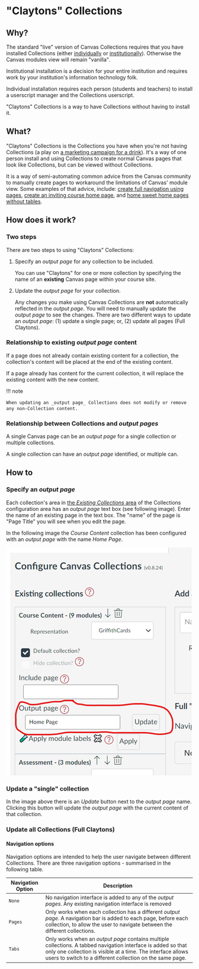 # "Claytons" Collections

## Why?

The standard "live" version of Canvas Collections requires that you have installed Collections (either [individually](../../../getting-started/install/individual.md) or [institutionally](../../../getting-started/install/institutional.md)). Otherwise the Canvas modules view will remain "vanilla". 

Institutional installation is a decision for your entire institution and requires work by your institution's information technology folk.

Individual installation requires each person (students and teachers) to install a userscript manager and the Collections userscript.

"Claytons" Collections is a way to have Collections without having to install it. 

## What?

"Claytons" Collections is the Collections you have when you're not having Collections (a play on [a marketing campaign for a drink](https://en.wikipedia.org/wiki/Claytons)). It's a way of one person install and using Collections to create normal Canvas pages that look like Collections, but can be viewed without Collections.

It is a way of semi-automating common advice from the Canvas community to manually create pages to workaround the limitations of Canvas' module view. Some examples of that advice, include: [create full navigation using pages](http://lisahistory.net/wordpress/2020/06/working-against-canvas-three-tips/), [create an inviting course home page](https://community.canvaslms.com/t5/Canvas-Instructional-Designer/Creating-an-inviting-course-home-page/ba-p/267236), and [home sweet home pages without tables](https://community.canvaslms.com/t5/Canvas-Instructional-Designer/Home-Sweet-Homepages-without-Tables/ba-p/275079).

## How does it work?

### Two steps

There are two steps to using "Claytons" Collections:

1. Specify an  _output page_ for any collection to be included.

    You can use "Claytons" for one or more collection by specifying the name of an **existing** Canvas page within your course site.

2. Update the _output page_ for your collection.

    Any changes you make using Canvas Collections are **not** automatically reflected in the _output page_. You will need to manually update the _output page_ to see the changes. There are two different ways to update an _output page_: (1) update a single page; or, (2) update all pages (Full Claytons).

### Relationship to existing _output page_ content 

If a page does not already contain existing content for a collection, the collection's content will be placed at the end of the existing content.

If a page already has content for the current collection, it will replace the existing content with the new content.

!!! note 

    When updating an _output page_ Collections does not modify or remove any non-Collection content. 

### Relationship between Collections and _output pages_

A single Canvas page can be an _output page_ for a single collection or multiple collections.

A single collection can have an _output page_ identified, or multiple can. 

## How to

### Specify an _output page_

Each collection's area in [the _Existing Collections_ area](../../collections/overview#existing-collections) of the Collections configuration area has an _output page_ text box (see following image).  Enter the name of an existing page in the text box. The "name" of the page is "Page Title" you will see when you edit the page. 

In the following image the _Course Content_ collection has been configured with an _output page_ with the name _Home Page_.

![](pics/outputPage.png)  

### Update a "single" collection 

In the image above there is an _Update_ button next to the _output page_ name. Clicking this button will update the _output page_ with the current content of that collection.  

### Update all Collections (Full Claytons)

#### Navigation options

Navigation options are intended to help the user navigate between different Collections. There are three navigation options - summarised in the following table.

| Navigation Option | Description |
| --- | --- |
| `None` | No navigation interface is added to any of the _output pages_. Any existing navigation interface is removed |
| `Pages` | Only works when each collection has a different _output page_. A navigation bar is added to each page, before each collection, to allow the user to navigate between the different collections. |
| `Tabs` | Only works when an _output page_ contains multiple collections. A tabbed navigation interface is added so that only one collection is visible at a time. The interface allows users to switch to a different collection on the same page. |
